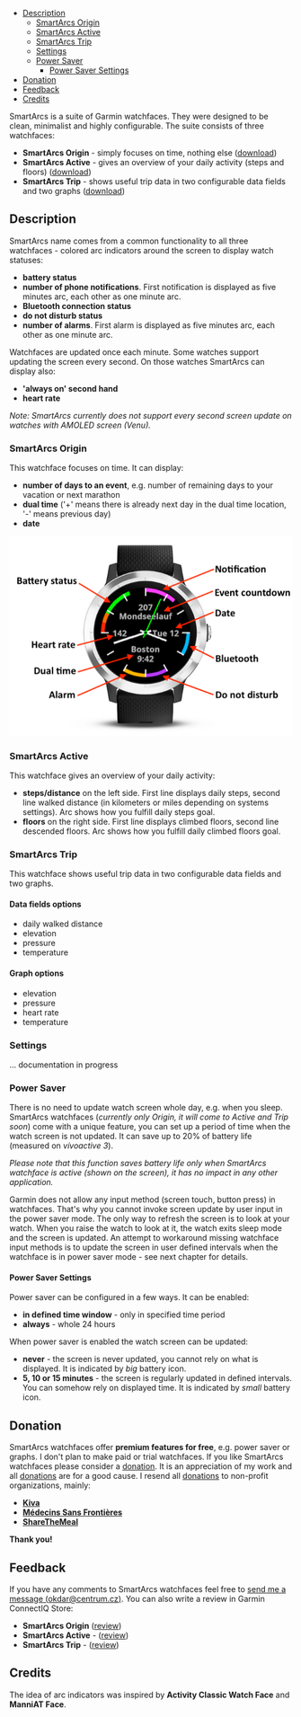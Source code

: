 * [Description](#description)
  * [SmartArcs Origin](#smartarcs-origin)
  * [SmartArcs Active](#smartarcs-active)
  * [SmartArcs Trip](#smartarcs-trip)
  * [Settings](#settings)
  * [Power Saver](#power-saver)
    * [Power Saver Settings](#power-saver-settings)
* [Donation](#donation)
* [Feedback](#feedback)
* [Credits](#credits)

SmartArcs is a suite of Garmin watchfaces. They were designed to be clean, minimalist and highly configurable. The suite consists of three watchfaces:
* **SmartArcs Origin** - simply focuses on time, nothing else ([download](https://apps.garmin.com/en-US/apps/073e2cbc-f25e-44b9-ab59-4966fa5abbd6))
* **SmartArcs Active** - gives an overview of your daily activity (steps and floors) ([download](https://apps.garmin.com/en-US/apps/3f5e481a-5f9e-4764-b2d5-5e9b174e2a98))
* **SmartArcs Trip** - shows useful trip data in two configurable data fields and two graphs ([download](https://apps.garmin.com/en-US/apps/a1bfdf21-bde7-4d63-925f-a6a04cb84aff))

## Description
SmartArcs name comes from a common functionality to all three watchfaces - colored arc indicators around the screen to display watch statuses:
* **battery status**
* **number of phone notifications**. First notification is displayed as five minutes arc, each other as one minute arc.
* **Bluetooth connection status**
* **do not disturb status**
* **number of alarms**. First alarm is displayed as five minutes arc, each other as one minute arc.

Watchfaces are updated once each minute. Some watches support updating the screen every second. On those watches SmartArcs can display also:
* **'always on' second hand**
* **heart rate**

*Note: SmartArcs currently does not support every second screen update on watches with AMOLED screen (Venu).*

### SmartArcs Origin
This watchface focuses on time. It can display:
* **number of days to an event**, e.g. number of remaining days to your vacation or next marathon
* **dual time** ('+' means there is already next day in the dual time location, '-' means previous day)
* **date**

![](../connect_iq_store/full_desc.png)

### SmartArcs Active
This watchface gives an overview of your daily activity:
* **steps/distance** on the left side. First line displays daily steps, second line walked distance (in kilometers or miles depending on systems settings). Arc shows how you fulfill daily steps goal.
* **floors** on the right side. First line displays climbed floors, second line descended floors. Arc shows how you fulfill daily climbed floors goal.

### SmartArcs Trip
This watchface shows useful trip data in two configurable data fields and two graphs.

#### Data fields options
* daily walked distance
* elevation
* pressure
* temperature

#### Graph options
* elevation
* pressure
* heart rate
* temperature

### Settings
... documentation in progress

### Power Saver
There is no need to update watch screen whole day, e.g. when you sleep. SmartArcs watchfaces (*currently only Origin, it will come to Active and Trip soon*) come with a unique feature, you can set up a period of time when the watch screen is not updated. It can save up to 20% of battery life (measured on *vívoactive 3*).

*Please note that this function saves battery life only when SmartArcs watchface is active (shown on the screen), it has no impact in any other application.*

Garmin does not allow any input method (screen touch, button press) in watchfaces. That's why you cannot invoke screen update by user input in the power saver mode. The only way to refresh the screen is to look at your watch. When you raise the watch to look at it, the watch exits sleep mode and the screen is updated. An attempt to workaround missing watchface input methods is to update the screen in user defined intervals when the watchface is in power saver mode - see next chapter for details.

#### Power Saver Settings
Power saver can be configured in a few ways. It can be enabled:
* **in defined time window** - only in specified time period
* **always** - whole 24 hours

When power saver is enabled the watch screen can be updated:
* **never** - the screen is never updated, you cannot rely on what is displayed. It is indicated by *big* battery icon.
* **5, 10 or 15 minutes** - the screen is regularly updated in defined intervals. You can somehow rely on displayed time. It is indicated by *small* battery icon.


## Donation
SmartArcs watchfaces offer **premium features for free**, e.g. power saver or graphs. I don't plan to make paid or trial watchfaces. If you like SmartArcs watchfaces please consider a [donation](https://paypal.me/RadkoNajman). It is an appreciation of my work and all [donations](https://paypal.me/RadkoNajman) are for a good cause. I resend all [donations](https://paypal.me/RadkoNajman) to non-profit organizations, mainly:
* **[Kiva](https://www.kiva.org/)**
* **[Médecins Sans Frontières](https://www.msf.org/)**
* **[ShareTheMeal](https://sharethemeal.org/)**

**Thank you!**

## Feedback
If you have any comments to SmartArcs watchfaces feel free to [send me a message (okdar@centrum.cz)](mailto:okdar@centrum.cz). You can also write a review in Garmin ConnectIQ Store:
* **SmartArcs Origin** ([review](https://apps.garmin.com/en-US/apps/073e2cbc-f25e-44b9-ab59-4966fa5abbd6#reviews))
* **SmartArcs Active** - ([review](https://apps.garmin.com/en-US/apps/3f5e481a-5f9e-4764-b2d5-5e9b174e2a98#reviews))
* **SmartArcs Trip** - ([review](https://apps.garmin.com/en-US/apps/a1bfdf21-bde7-4d63-925f-a6a04cb84aff#reviews))


## Credits
The idea of arc indicators was inspired by **Activity Classic Watch Face** and **ManniAT Face**.
